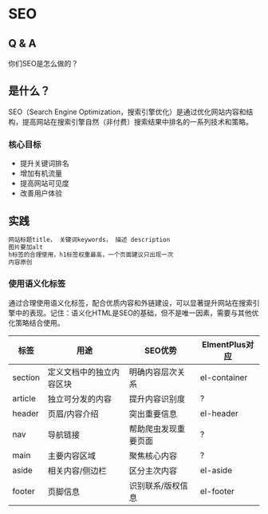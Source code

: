 # SEO

## Q & A

你们SEO是怎么做的？

## 是什么？

SEO（Search Engine Optimization，搜索引擎优化）是通过优化网站内容和结构，提高网站在搜索引擎自然（非付费）搜索结果中排名的一系列技术和策略。

### 核心目标

* 提升关键词排名
* 增加有机流量
* 提高网站可见度
* 改善用户体验

## 实践

```md
网站标题title， 关键词keywords， 描述 description
图片要加alt
h标签的合理使用，h1标签权重最高，一个页面建议只出现一次
内容原创
```

### 使用语义化标签

通过合理使用语义化标签，配合优质内容和外链建设，可以显著提升网站在搜索引擎中的表现。记住：语义化HTML是SEO的基础，但不是唯一因素，需要与其他优化策略结合使用。   

| 标签 | 用途 | SEO优势 | ElmentPlus对应 |
| --- | --- | --- | --- |
| section | 定义文档中的独立内容区块 | 明确内容层次关系 | el-container |
| article | 独立可分发的内容 | 提升内容识别度 | ? |
| header | 页眉/内容介绍 | 突出重要信息 | el-header |
| nav | 导航链接 | 帮助爬虫发现重要页面 | ? |
| main | 主要内容区域 | 聚焦核心内容 | ? |
| aside | 相关内容/侧边栏 | 区分主次内容 | el-aside |
| footer | 页脚信息 | 识别联系/版权信息 | el-footer |

